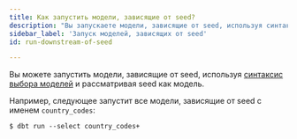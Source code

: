 ```yaml
---
title: Как запустить модели, зависящие от seed?
description: "Вы запускаете модели, зависящие от seed, используя синтаксис выбора моделей"
sidebar_label: 'Запуск моделей, зависящих от seed'
id: run-downstream-of-seed

---
```


Вы можете запустить модели, зависящие от seed, используя [синтаксис выбора моделей](/reference/node-selection/syntax) и рассматривая seed как модель.

Например, следующее запустит все модели, зависящие от seed с именем `country_codes`:

```shell
$ dbt run --select country_codes+
```